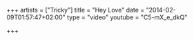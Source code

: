 +++
artists = ["Tricky"]
title = "Hey Love"
date = "2014-02-09T01:57:47+02:00"
type = "video"
youtube = "C5-mX_e_dkQ"

+++
